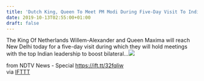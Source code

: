 ```yaml
---
title: 'Dutch King, Queen To Meet PM Modi During Five-Day Visit To India'
date: 2019-10-13T02:55:00+01:00
draft: false
---
```


The King Of Netherlands Willem-Alexander and Queen Maxima will reach New Delhi today for a five-day visit during which they will hold meetings with the top Indian leadership to boost bilateral...![](http://feeds.feedburner.com/~r/NDTV-LatestNews/~4/_hDm2cez9HU)  
  
from NDTV News - Special https://ift.tt/32fqliw  
via [IFTTT](https://ifttt.com/?ref=da&site=blogger)